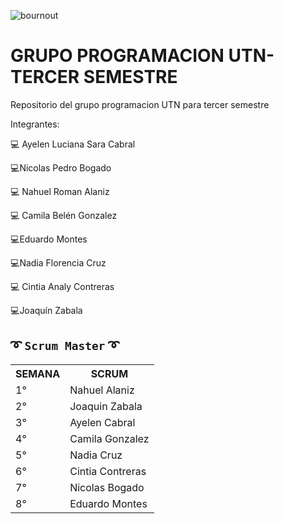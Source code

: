 ![bournout](https://media1.giphy.com/media/qgQUggAC3Pfv687qPC/giphy.gif?cid=ecf05e478cgsjhz6argalx43b40lwnst1qy28njtgel71ni1&rid=giphy.gif&ct=g)

# GRUPO PROGRAMACION UTN- TERCER SEMESTRE

Repositorio del grupo programacion UTN para tercer semestre

Integrantes:

:computer: Ayelen Luciana Sara Cabral 

:computer:Nicolas Pedro Bogado

:computer: Nahuel Roman Alaniz

:computer: Camila Belén Gonzalez

:computer:Eduardo Montes

:computer:Nadia Florencia  Cruz

:computer: Cintia Analy Contreras

:computer:Joaquín Zabala


 ## ➰ ` Scrum Master ` ➰
 
<table align="center">
	<tr>
		<th>SEMANA</th>
		<th> SCRUM </th>
	</tr>
	<tr>
		<td>1°</td>
		<td>Nahuel Alaniz</td>
	</tr>
	<tr>
		<td>2°</td>
		<td>Joaquin Zabala</td>
	</tr>
	<tr>
		<td>3°</td>
		<td>Ayelen Cabral</td>
	</tr>
	<tr>
		<td>4°</td>
		<td>Camila Gonzalez</td>
	</tr>
	<tr>
		<td>5°</td>
		<td>Nadia Cruz</td>
	</tr>
	<tr>
		<td>6°</td>
		<td>Cintia Contreras</td>
	</tr>
	<tr>
		<td>7°</td>
		<td>Nicolas Bogado</td>
	</tr>	
	<tr>
		<td>8°</td>
		<td>Eduardo Montes</td>
	</tr>
	
</table>
